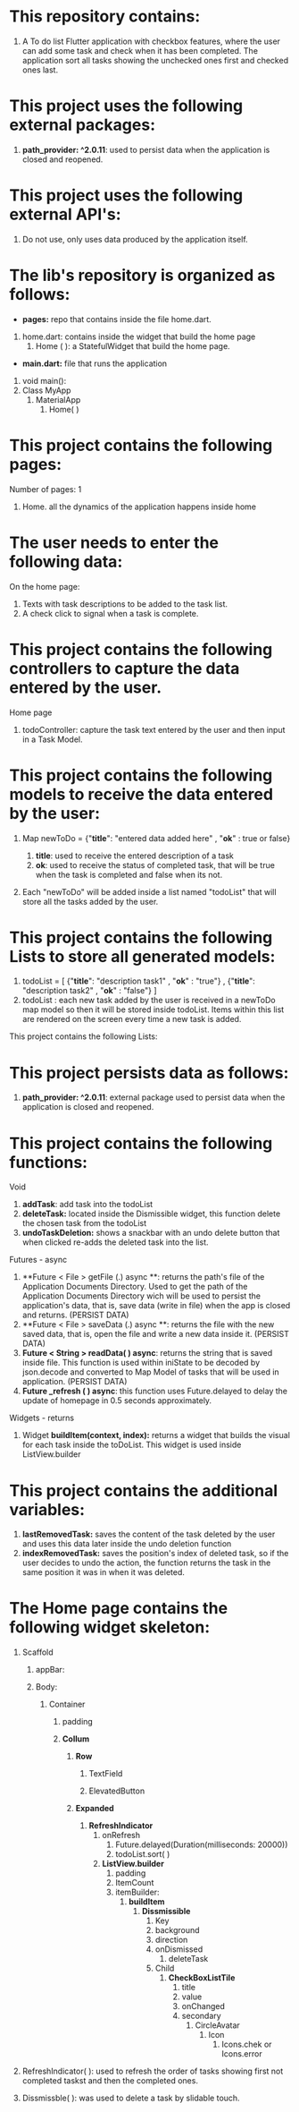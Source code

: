 # This repository contains: 



1. A To do list Flutter application with checkbox features, where the user can add some task and check when it has been completed. The application sort all tasks showing the unchecked ones first and checked ones last. 



# This project uses the following external packages:



1. **path_provider: ^2.0.11**: used to persist data when the application is closed and reopened. 





# This project uses the following external API's:



1. Do not use, only uses data produced by the application itself.



# The lib's repository is organized as follows:



- **pages:** repo that contains inside the file home.dart.

1. home.dart: contains inside the widget that build the home page
   1. Home ( ): a StatefulWidget that build the home page. 


- **main.dart:** file that runs the application

1. void main(): 
2. Class MyApp
   1. MaterialApp
      1. Home( )



# This project contains the following pages:



Number of pages: 1

1. Home. all the dynamics of the application happens inside home





# The user needs to enter the following data:



On the home page:

1. Texts with task descriptions to be added to the task list. 
2. A check click to signal when a task is complete. 





# This project contains the following controllers to capture the data entered by the user. 



Home page

1. todoController: capture the task text entered by the user and then input in a Task Model.





# This project contains the following models to receive the data entered by the user:





1. Map newToDo = {"**title**": "entered data added here" , "**ok**" : true or false}
   1. **title**: used to receive the entered description of a task
   2. **ok**: used to receive the status of completed task, that will be true when the task is completed and false when its not. 

2. Each "newToDo" will be added inside a list named  "todoList" that will store all the tasks added by the user.





# This project contains the following Lists to store all generated models:

1. todoList = [ 	{"**title**": "description task1" , "**ok**" : "true"}	 ,	{"**title**": "description task2" , "**ok**" : "false"}	 ]
2. todoList : each new task added by the user is received in a newToDo map model so then it will be stored inside todoList. Items within this list are rendered on the screen every time a new task is added.



This project contains the following Lists:



# This project persists data as follows:



1. **path_provider: ^2.0.11**: external package used to persist data when the application is closed and reopened.





# This project contains the following functions:



Void 


1. **addTask**:  add task into the todoList
2. **deleteTask:** located inside the Dismissible widget, this function delete the chosen task from the todoList
3. **undoTaskDeletion:** shows a snackbar with an undo delete button that when clicked re-adds the deleted task into the list. 



Futures - async

1. **Future < File >  getFile (.) async **: returns the path's file of the Application Documents Directory. Used to get  the path of the Application Documents Directory wich will be used to persist the application's data, that is, save data (write in file) when the app is closed and returns. (PERSIST DATA)  
2. **Future < File > saveData (.) async **: returns the file with the new saved data, that is, open the file and write a new data inside it. (PERSIST DATA)
3. **Future < String > readData( ) async**: returns the string that is saved inside file. This function is used within iniState to be decoded by json.decode and converted to Map Model of tasks that will be used in application. (PERSIST DATA)
4. **Future  _refresh ( ) async**: this function uses Future.delayed to delay the update of homepage in 0.5 seconds approximately. 

  

Widgets - returns

1. Widget **buildItem(context, index):** returns a widget that builds the visual for each task inside the toDoList. This widget is used inside ListView.builder





# This project contains the additional variables:



1. **lastRemovedTask:** saves the content of the task deleted by the user and uses this data later inside the undo deletion function
2. **indexRemovedTask:** saves the position's index of deleted task, so if the user decides to undo the action, the function returns the task in the same position it was in when it was deleted. 



# The Home page contains the following widget skeleton:

1. Scaffold 

   1. appBar:

   2. Body:

      1. Container

         1. padding

         2. **Collum**

            

            1. **Row**

               1. TextField

               2. ElevatedButton

                  

            2. **Expanded**

               1. **RefreshIndicator**
                  1. onRefresh
                     1. Future.delayed(Duration(milliseconds: 20000))
                     2. todoList.sort( )
                  2. **ListView.builder**
                     1. padding
                     2. ItemCount
                     3. itemBuilder: 
                        1. **buildItem**
                           1. **Dissmissible**
                              1. Key
                              2. background
                              3. direction
                              4. onDismissed
                                 1. deleteTask
                              5. Child
                                 1. **CheckBoxListTile**
                                    1. title
                                    2. value
                                    3. onChanged
                                    4. secondary
                                       1. CircleAvatar
                                          1. Icon
                                             1. Icons.chek or Icons.error

   

2. RefreshIndicator( ): used to refresh the order of tasks showing first not completed taskst and then the completed ones.

3. Dissmissble( ): was used to delete a task by slidable touch. 





# 

